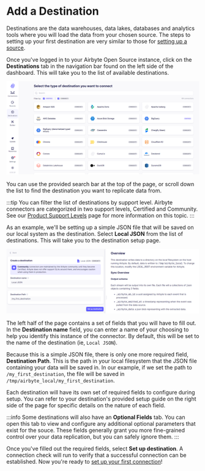 # Add a Destination

Destinations are the data warehouses, data lakes, databases and analytics tools where you will load the data from your chosen source. The steps to setting up your first destination are very similar to those for [setting up a source](https://docs.airbyte.com/quickstart/add-a-source).

Once you've logged in to your Airbyte Open Source instance, click on the **Destinations** tab in the navigation bar found on the left side of the dashboard. This will take you to the list of available destinations.

![Destination List](../.gitbook/assets/add-a-destination/getting-started-destination-list.png)

You can use the provided search bar at the top of the page, or scroll down the list to find the destination you want to replicate data from.

:::tip
You can filter the list of destinations by support level. Airbyte connectors are categorized in two support levels, Certified and Community. See our [Product Support Levels](https://docs.airbyte.com/project-overview/product-support-levels) page for more information on this topic.
:::

As an example, we'll be setting up a simple JSON file that will be saved on our local system as the destination. Select **Local JSON** from the list of destinations. This will take you to the destination setup page.

![Destination Page](../.gitbook/assets/add-a-destination/getting-started-destination-page.png)

The left half of the page contains a set of fields that you will have to fill out. In the **Destination name** field, you can enter a name of your choosing to help you identify this instance of the connector. By default, this will be set to the name of the destination (ie, `Local JSON`).

Because this is a simple JSON file, there is only one more required field, **Destination Path**. This is the path in your local filesystem that the JSON file containing your data will be saved in. In our example, if we set the path to `/my_first_destination`, the file will be saved in `/tmp/airbyte_local/my_first_destination`. 

Each destination will have its own set of required fields to configure during setup. You can refer to your destination's provided setup guide on the right side of the page for specific details on the nature of each field.

:::info
Some destinations will also have an **Optional Fields** tab. You can open this tab to view and configure any additional optional parameters that exist for the souce. These fields generally grant you more fine-grained control over your data replication, but you can safely ignore them.
:::

Once you've filled out the required fields, select **Set up destination**. A connection check will run to verify that a successful connection can be established. Now you're ready to [set up your first connection](https://docs.airbyte.com/quickstart/set-up-a-connection)!
